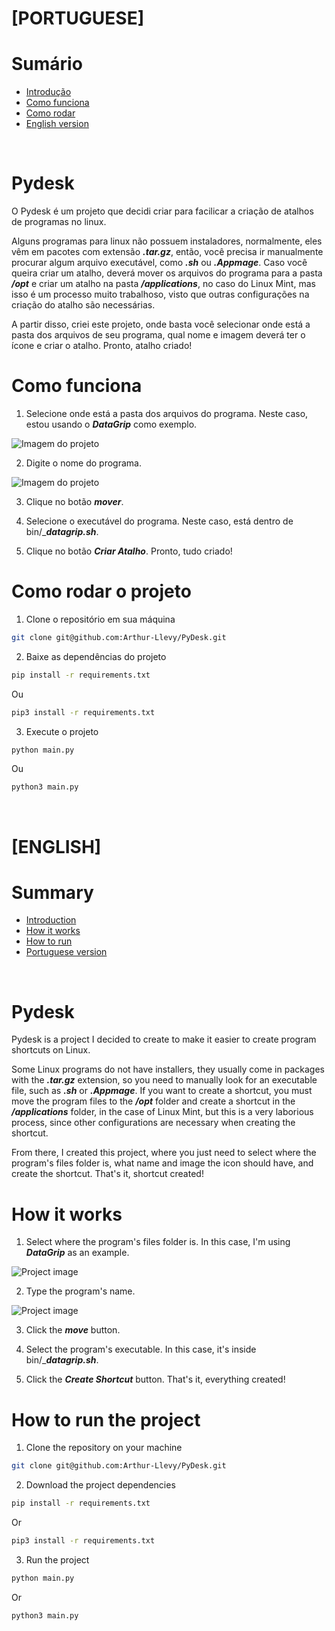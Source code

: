 # [PORTUGUESE]

# Sumário
- [Introdução](#pydesk)
- [Como funciona](#como-funciona)
- [Como rodar](#como-rodar-o-projeto)
- [English version](#english)

<br>

# Pydesk
O Pydesk é um projeto que decidi criar para facilicar a criação de atalhos de programas no linux.

Alguns programas para linux não possuem instaladores, normalmente, eles vêm em pacotes com extensão ___.tar.gz___, então, você precisa ir manualmente procurar algum arquivo executável, como ___.sh___ ou ___.Appmage___. Caso você queira criar um atalho, deverá mover os arquivos do programa para a pasta ___/opt___ e criar um atalho na pasta ___/applications___, no caso do Linux Mint, mas isso é um processo muito trabalhoso, visto que outras configurações na criação do atalho são necessárias.

A partir disso, criei este projeto, onde basta você selecionar onde está a pasta dos arquivos de seu programa, qual nome e imagem deverá ter o ícone e criar o atalho. Pronto, atalho criado!

# Como funciona
1. Selecione onde está a pasta dos arquivos do programa. Neste caso, estou usando o ___DataGrip___ como exemplo.<br>

![Imagem do projeto](assets/image1.png)

2. Digite o nome do programa.<br>

![Imagem do projeto](assets/image2.png)

3. Clique no botão ___mover___.<br>

4. Selecione o executável do programa. Neste caso, está dentro de bin/____datagrip.sh___.<br>

5. Clique no botão ___Criar Atalho___. Pronto, tudo criado!

# Como rodar o projeto
1. Clone o repositório em sua máquina <br>

```bash
git clone git@github.com:Arthur-Llevy/PyDesk.git
```

2. Baixe as dependências do projeto
```bash
pip install -r requirements.txt
```

Ou
```bash
pip3 install -r requirements.txt
```

3. Execute o projeto
```bash
python main.py
```

Ou
```bash
python3 main.py
```

<br>

# [ENGLISH]

# Summary
- [Introduction](#pydesk-1)
- [How it works](#how-it-works)
- [How to run](#how-to-run-the-project)
- [Portuguese version](#portuguese)

<br>

# Pydesk
Pydesk is a project I decided to create to make it easier to create program shortcuts on Linux.

Some Linux programs do not have installers, they usually come in packages with the ___.tar.gz___ extension, so you need to manually look for an executable file, such as ___.sh___ or ___.Appmage___. If you want to create a shortcut, you must move the program files to the ___/opt___ folder and create a shortcut in the ___/applications___ folder, in the case of Linux Mint, but this is a very laborious process, since other configurations are necessary when creating the shortcut.

From there, I created this project, where you just need to select where the program's files folder is, what name and image the icon should have, and create the shortcut. That's it, shortcut created!

# How it works
1. Select where the program's files folder is. In this case, I'm using ___DataGrip___ as an example.<br>

![Project image](assets/image1.png)

2. Type the program's name.<br>

![Project image](assets/image2.png)

3. Click the ___move___ button.<br>

4. Select the program's executable. In this case, it's inside bin/____datagrip.sh___.<br>

5. Click the ___Create Shortcut___ button. That's it, everything created!

# How to run the project
1. Clone the repository on your machine <br>

```bash
git clone git@github.com:Arthur-Llevy/PyDesk.git
```

2. Download the project dependencies
```bash
pip install -r requirements.txt
```

Or
```bash
pip3 install -r requirements.txt
```

3. Run the project
```bash
python main.py
```

Or
```bash
python3 main.py
```

<br>
